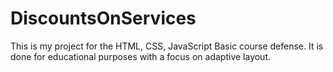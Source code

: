 # DiscountsOnServices

This is my project for the HTML, CSS, JavaScript Basic course defense. It is done for educational purposes with a focus on adaptive layout.
